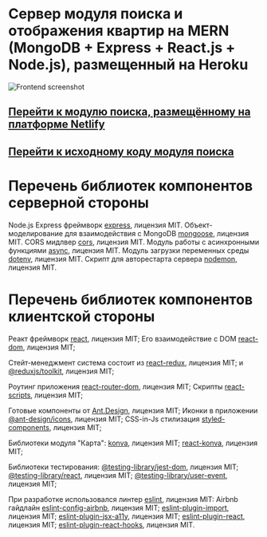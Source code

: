 # Сервер модуля поиска и отображения квартир на MERN (MongoDB + Express + React.js + Node.js), размещенный на Heroku

![Frontend screenshot](https://user-images.githubusercontent.com/62832519/150479989-84748604-9bcd-473e-baea-90fdae1d7721.png)

## [Перейти к модулю поиска, размещённому на платформе Netlify](https://yashkov-apartments-frontend.netlify.app/apartments)

## [Перейти к исходному коду модуля поиска](https://github.com/FBRAA/yashkov_apartments_frontend)

# Перечень библиотек компонентов серверной стороны
Node.js Express фреймворк [express](https://www.npmjs.com/package/express), лицензия MIT.
Объект-моделирование для взаимодействия с MongoDB [mongoose](https://www.npmjs.com/package/mongoose), лицензия MIT.
CORS мидлвер [cors](https://www.npmjs.com/package/cors), лицензия MIT.
Модуль работы с асинхронными функциями [async](https://www.npmjs.com/package/async), лицензия MIT.
Модуль загрузки переменных среды [dotenv](https://www.npmjs.com/package/dotenv), лицензия MIT.
Скрипт для авторестарта сервера [nodemon](https://www.npmjs.com/package/nodemon), лицензия MIT.

# Перечень библиотек компонентов клиентской стороны

Реакт фреймворк [react](https://www.npmjs.com/package/react), лицензия MIT;
Его взаимодействие с DOM [react-dom](https://www.npmjs.com/package/react-dom), лицензия MIT;

Стейт-менеджмент система состоит из [react-redux](https://www.npmjs.com/package/react-redux), лицензия MIT; и [@reduxjs/toolkit](https://www.npmjs.com/package/@reduxjs/toolkit), лицензия MIT;

Роутинг приложения [react-router-dom](https://www.npmjs.com/package/react-router-dom), лицензия MIT;
Скрипты [react-scripts](https://www.npmjs.com/package/react-scripts), лицензия MIT;

Готовые компоненты от [Ant.Design](https://www.npmjs.com/package/antd), лицензия MIT;
Иконки в приложении [@ant-design/icons](https://www.npmjs.com/package/@ant-design/icons), лицензия MIT;
CSS-in-Js стилизация [styled-components](https://www.npmjs.com/package/styled-components), лицензия MIT;


Библиотеки модуля "Карта":
[konva](https://www.npmjs.com/package/konva), лицензия MIT;
[react-konva](https://www.npmjs.com/package/react-konva), лицензия MIT;

Библиотеки тестирования:
[@testing-library/jest-dom](https://www.npmjs.com/package/@testing-library/jest-dom), лицензия MIT;
[@testing-library/react](https://www.npmjs.com/package/@testing-library/react), лицензия MIT;
[@testing-library/user-event](https://www.npmjs.com/package/@testing-library/user-event), лицензия MIT;

При разработке использовался линтер [eslint](https://www.npmjs.com/package/eslint), лицензия MIT:
Airbnb гайдлайн [eslint-config-airbnb](https://www.npmjs.com/package/eslint-config-airbnb), лицензия MIT; [eslint-plugin-import](https://www.npmjs.com/package/eslint-plugin-import), лицензия MIT; [eslint-plugin-jsx-a11y](https://www.npmjs.com/package/eslint-plugin-jsx-a11y), лицензия MIT; [eslint-plugin-react](https://www.npmjs.com/package/eslint-plugin-react), лицензия MIT; [eslint-plugin-react-hooks](https://www.npmjs.com/package/eslint-plugin-react-hooks), лицензия MIT.
